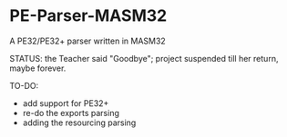 PE-Parser-MASM32
================

A PE32/PE32+ parser written in MASM32

STATUS: the Teacher said "Goodbye"; project suspended till her return, maybe forever.

TO-DO:
  - add support for PE32+
  - re-do the exports parsing
  - adding the resourcing parsing
